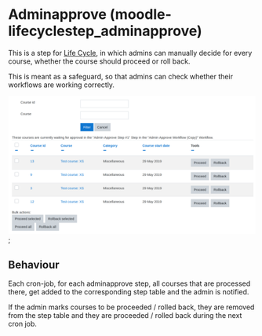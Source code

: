 # Adminapprove (moodle-lifecyclestep_adminapprove)

This is a step for [Life Cycle](https://github.com/learnweb/moodle-tool_lifecycle), in which admins can manually decide for every course, whether the course should proceed or roll back.

This is meant as a safeguard, so that admins can check whether their workflows are working correctly.

![Adminapprove table](https://raw.githubusercontent.com/justusdieckmann/images/master/lifecyclestep_adminapprove.png);

## Behaviour
Each cron-job, for each adminapprove step, all courses that are processed there, get added to the corresponding step table and the admin is notified.

If the admin marks courses to be proceeded / rolled back, they are removed from the step table and they are proceeded / rolled back during the next cron job.